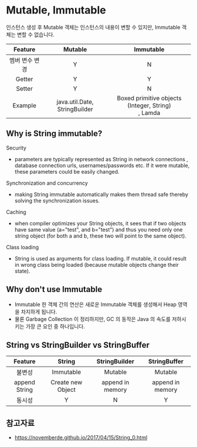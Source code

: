 # Mutable, Immutable  

인스턴스 생성 후 Mutable 객체는 인스턴스의 내용이 변할 수 있지만, Immutable 객체는 변할 수 없습니다.

|    Feature     |               Mutable               |                       Immutable                       |
| :------------: | :---------------------------------: | :---------------------------------------------------: |
| 멤버 변수 변경 |                  Y                  |                           N                           |
|     Getter     |                  Y                  |                           Y                           |
|     Setter     |                  Y                  |                           N                           |
|    Example     | java.util.Date, StringBuilder | Boxed primitive objects (Integer, String)<br />, Lamda |


## Why is String immutable? 
Security
- parameters are typically represented as String in network connections
, database connection urls, usernames/passwords etc. If it were mutable, these parameters could be easily changed.

Synchronization and concurrency
- making String immutable automatically makes them thread safe thereby solving the synchronization issues.

Caching
- when compiler optimizes your String objects, it sees that if two objects have same value (a="test", and b="test") 
and thus you need only one string object (for both a and b, these two will point to the same object).

Class loading
- String is used as arguments for class loading. 
If mutable, it could result in wrong class being loaded (because mutable objects change their state).


## Why don't use Immutable
- Immutable 한 객체 간의 연산은 새로운 Immutable 객체를 생성해서 Heap 영역을 차지하게 됩니다. 
- 물론 Garbage Collection 이 정리하지만, GC 의 동작은 Java 의 속도를 저하시키는 가장 큰 요인 중 하나입니다.


## String vs StringBuilder vs StringBuffer

|    Feature    |      String       |  StringBuilder   |   StringBuffer   |
| :-----------: | :---------------: | :--------------: | :--------------: |
|    불변성     |     Immutable     |     Mutable      |     Mutable      |
| append String | Create new Object | append in memory | append in memory |
|    동시성     |         Y         |        N         |        Y         |

## 참고자료 
- https://novemberde.github.io/2017/04/15/String_0.html

